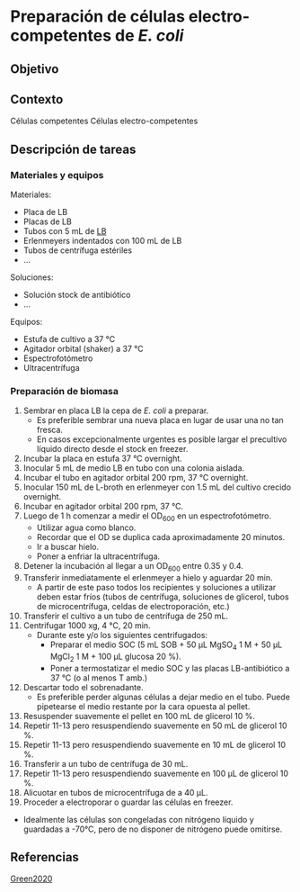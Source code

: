 # Preparación de células electro-competentes de *E. coli*

## Objetivo



## Contexto

Células competentes
Células electro-competentes

## Descripción de tareas

### Materiales y equipos

Materiales:

- Placa de LB
- Placas de LB
- Tubos con 5 mL de [LB](../Media/m001.md)
- Erlenmeyers indentados con 100 mL de LB
- Tubos de centrífuga estériles
- ...

Soluciones:

- Solución stock de antibiótico
- ...

Equipos:

- Estufa de cultivo a 37 °C
- Agitador orbital (shaker) a 37 °C
- Espectrofotómetro
- Ultracentrífuga

### Preparación de biomasa

1. Sembrar en placa LB la cepa de *E. coli* a preparar.
   - Es preferible sembrar una nueva placa en lugar de usar una no tan fresca.
   - En casos excepcionalmente urgentes es posible largar el precultivo líquido directo desde el stock en freezer.
2. Incubar la placa en estufa 37 °C overnight.
3. Inocular 5 mL de medio LB en tubo con una colonia aislada.
4. Incubar el tubo en agitador orbital 200 rpm, 37 °C overnight.
5. Inocular 150 mL de L-broth en erlenmeyer con 1.5 mL del cultivo crecido overnight.
6. Incubar en agitador orbital 200 rpm, 37 °C.
7. Luego de 1 h comenzar a medir el OD<sub>600</sub> en un espectrofotómetro.
   - Utilizar agua como blanco.
   - Recordar que el OD se duplica cada aproximadamente 20 minutos.
   - Ir a buscar hielo.
   - Poner a enfriar la ultracentrífuga.
8. Detener la incubación al llegar a un OD<sub>600</sub> entre 0.35 y 0.4.
9. Transferir inmediatamente el erlenmeyer a hielo y aguardar 20 min.
    - A partir de este paso todos los recipientes y soluciones a utilizar deben estar fríos (tubos de centrífuga, soluciones de glicerol, tubos de microcentrífuga, celdas de electroporación, etc.)
10. Transferir el cultivo a un tubo de centrífuga de 250 mL.
11. Centrifugar 1000 xg, 4 °C, 20 min.
    - Durante este y/o los siguientes centrifugados:
      - Preparar el medio SOC (5 mL SOB + 50 μL MgSO<sub>4</sub> 1 M + 50 μL MgCl<sub>2</sub> 1 M + 100 μL glucosa 20 %).
      - Poner a termostatizar el medio SOC y las placas LB-antibiótico a 37 °C (o al menos T amb.)
12. Descartar todo el sobrenadante.
    - Es preferible perder algunas células a dejar medio en el tubo. Puede pipetearse el medio restante por la cara opuesta al pellet.
13. Resuspender suavemente el pellet en 100 mL de glicerol 10 %.
14. Repetir 11-13 pero resuspendiendo suavemente en 50 mL de glicerol 10 %.
15. Repetir 11-13 pero resuspendiendo suavemente en 10 mL de glicerol 10 %.
16. Transferir a un tubo de centrífuga de 30 mL.
17. Repetir 11-13 pero resuspendiendo suavemente en 100 μL de glicerol 10 %.
18. Alicuotar en tubos de microcentrífuga de a 40 μL.
19. Proceder a electroporar o guardar las células en freezer.
   - Idealmente las células son congeladas con nitrógeno líquido y guardadas a -70°C, pero de no disponer de nitrógeno puede omitirse.

## Referencias
[Green2020](http://dx.doi.org/10.1101/pdb.prot101220 "Transformation of Escherichia coli by Electroporation")

